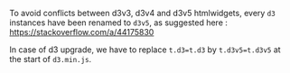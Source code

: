 To avoid conflicts between d3v3, d3v4 and d3v5 htmlwidgets, every `d3` instances have been renamed to `d3v5`, as suggested here : https://stackoverflow.com/a/44175830

In case of d3 upgrade, we have to replace `t.d3=t.d3` by `t.d3v5=t.d3v5` at the start of `d3.min.js`.
